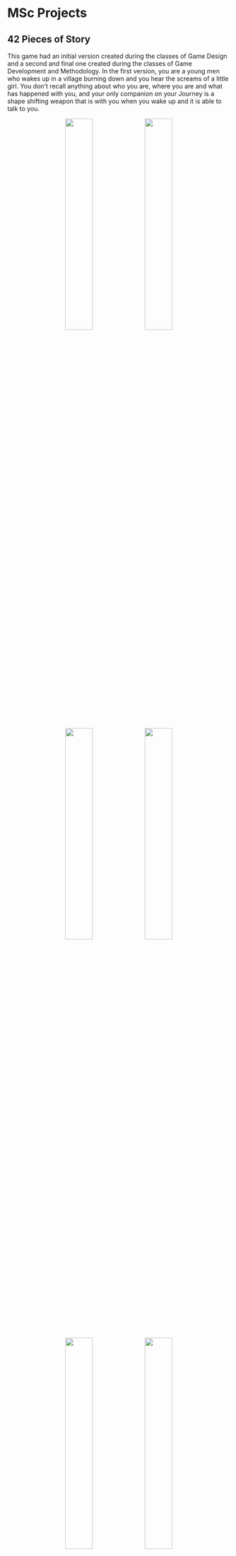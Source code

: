 
# MSc Projects

## 42 Pieces of Story
This game had an initial version created during the classes of Game Design and a second and final one created during the classes of Game Development and Methodology. In the first version, you are a young men who wakes up in a village burning down and you hear the screams of a little girl. You don't recall anything about who you are, where you are and what has happened with you, and your only companion on your Journey is a shape shifting weapon that is with you when you wake up and it is able to talk to you. 

<p align="center">
    <img src="https://github.com/iris-rod/portfolio/blob/master/img/DDJ2.png?raw=true" width="35%"/>
    <img src="https://github.com/iris-rod/portfolio/blob/master/img/DDJ4.png?raw=true" width="35%"/>
</p>
<p align="center">
    <img src="https://github.com/iris-rod/portfolio/blob/master/img/DDJ5.png?raw=true" width="35%"/>
    <img src="https://github.com/iris-rod/portfolio/blob/master/img/DDJ3.png?raw=true" width="35%"/>
</p>
<p align="center">
    <img src="https://github.com/iris-rod/portfolio/blob/master/img/DDJ1.png?raw=true" width="35%"/>
    <img src="https://github.com/iris-rod/portfolio/blob/master/img/DDJ6.png?raw=true" width="35%"/>
</p>

[42 Pieces of Story](https://www.youtube.com/watch?v=oQYL_AWhaRA&feature=youtu.be)

In the second version, you are a young man living a quiet life in your small peacefull village, when suddenly everything changes. You wake up to a destroyed land where there used to be so much life. You begin your journey to try and rebuild your village, helping others and fnding out who turn your home into a hellish place.

## Game to teach Organic Chemistry
This is the final project of my MSc which I am currently working on. It is a game to teach Organic Chemistry to highschool students that uses Virtual Reality technology and the Leap Motion sensor. The player is immersed in a virtual world where he can grab atoms with his own hands and create and manipulate molecules.

The game is based on what the students need to learn in highschool and it has several challenges such as, creating molecules from scratch, transform a molecule from a functional group into another, complete a partially built molecule knowing what it's struture is and answering different questions about the molecules.

